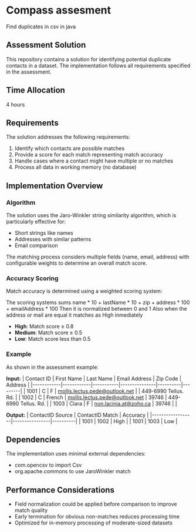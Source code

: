 # Compass assesment
Find duplicates in csv in java

## Assessment Solution

This repository contains a solution for identifying potential duplicate contacts in a dataset. The implementation follows all requirements specified in the assessment.

## Time Allocation
4 hours

## Requirements

The solution addresses the following requirements:
1. Identify which contacts are possible matches
2. Provide a score for each match representing match accuracy
3. Handle cases where a contact might have multiple or no matches
4. Process all data in working memory (no database)

## Implementation Overview

### Algorithm
The solution uses the Jaro-Winkler string similarity algorithm, which is particularly effective for:
- Short strings like names
- Addresses with similar patterns
- Email comparison

The matching process considers multiple fields (name, email, address) with configurable weights to determine an overall match score.

### Accuracy Scoring
Match accuracy is determined using a weighted scoring system:

The scoring systems sums name * 10 + lastName * 10 + zip + address * 100 + emailAddress * 100
Then it is normalized between 0 and 1
Also when the address or mail are equal it matches as High inmediately

- **High**: Match score ≥ 0.8
- **Medium**: Match score ≥ 0.5
- **Low**: Match score less than 0.5

### Example

As shown in the assessment example:

**Input:**
| Contact ID | First Name | Last Name | Email Address | Zip Code | Address |
|------------|------------|-----------|---------------|----------|---------|
| 1001 | C | F | mollis.lectus.pede@outlook.net | | 449-6990 Tellus. Rd. |
| 1002 | C | French | mollis.lectus.pede@outlook.net | 39746 | 449-6990 Tellus. Rd. |
| 1003 | Ciara | F | non.lacinia.at@zoho.ca | 39746 | |

**Output:**
| ContactID Source | ContactID Match | Accuracy |
|------------------|----------------|----------|
| 1001 | 1002 | High |
| 1001 | 1003 | Low |

## Dependencies

The implementation uses minimal external dependencies:
- com.opencsv to import Csv
- org.apache.commons to use JaroWinkler match

## Performance Considerations

- Field normalization could be applied before comparison to improve match quality
- Early termination for obvious non-matches reduces processing time
- Optimized for in-memory processing of moderate-sized datasets
